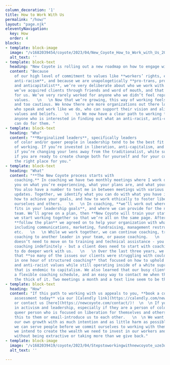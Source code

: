 ```yaml
---
column_decoration: '1'
title: How to Work With Us
permalink: "/how/"
layout: "page.njk"
eleventyNavigation:
  key: How
  order: 4
blocks:
- template: block-image
  image: "/v1682039454/coyote/2023/04/New_Coyote_How_to_Work_with_Us_2023_y3rqln.png"
  alt_text: ''
- template: block-text
  heading: "New Coyote is rolling out a new roadmap on how to engage with us."
  content: "Because
    of our high level of commitment to values like **workers’ rights, equity, and
    anti-racism**, and because we are unapologetically **pro-trans, pro-sex worker,
    and anticapitalist**, we’re very deliberate about who we work with. Until recently,
    we’ve acquired clients through friends and word of mouth, and that’s worked out
    for us. We’ve very rarely worked for anyone who we didn’t feel represented our
    values.   \n   \n Now that we’re growing, this way of working feels too conservative
    and too cautious. We know there are more organizations out there looking for consultants
    who speak and work like we do, who can support their vision and align on core
    values and beliefs.   \n   \n We now have a clear path to working together for
    anyone who is interested in finding out what an anti-racist, anti-capitalist organization
    can do for them. "
- template: block-text
  heading: "Who"
  content: "**Marginalized leaders**, specifically leaders
    of color and/or queer people in leadership tend to be the best fit for our style
    of working. If you’re invested in liberation, anti-capitalism, and anti-racism;
    if you’re changing your lens away from the traditionalist, white supremacist “professionalism;”
    if you are ready to create change both for yourself and for your community: we’re
    the right place for you."
- template: block-text
  heading: "What"
  content: "**The New Coyote process starts with
    coaching.** In coaching we have two monthly meetings where I work directly with
    you on what you’re experiencing, what your plans are, and what your needs are.
    You also have a number to text me in between meetings with various questions or
    updates. Together, we identify what you can do with what you have in the moment,
    how to achieve your goals, and how to work ethically to foster liberation for
    ourselves and others.   \n   \n In coaching, **we’ll work out where New Coyote
    fits in your leadership goals**, and where we can provide for the needs of your
    team. We’ll agree on a plan, then **New Coyote will train your staff** before
    we start working together so that we’re all on the same page. After that, we’ll
    **follow the plan** we agreed on to help your organization with whatever you need,
    including communications, marketing, fundraising, management restructuring, hiring/firing,
    etc.   \n   \n While we work together, we can continue coaching, transfer the
    coaching to another leader in your team, or pause coaching.   \n   \n A client
    doesn’t need to move on to training and technical assistance - you can stay with
    coaching indefinitely - but a client does need to start with coaching in order
    to do deeper work with us.   \n   \n Over the last three years, we’ve learned
    that **so many of the issues our clients were struggling with could be resolved
    in one hour of structured coaching** that focused on how to uphold their anticapitalist
    and anti-racist values while still operating inside of a white supremacist environment
    that is endemic to capitalism. We also learned that our busy clients required
    a flexible coaching schedule, and an easy way to contact me when they were in
    the thick of it. Two meetings a month and a text line seem to be the perfect combination."
- template: block-text
  heading: "How"
  content: "If this path to working with us appeals to you, **book a coaching
    assessment today** via our [Calendly link](https://calendly.com/newcoyote)
    or contact us [here](https://newcoyote.com/contact/)!  \n  \n If you know anyone
    in activism and leadership, especially if they are a person of color and/or a
    queer person who is focused on liberation for themselves and others, please forward
    this to them or email-introduce us to each other.   \n  \n We want to engage in
    our own growth with as much intention and as little harm as possible. Being sure
    we can serve people before we commit ourselves to working with them is one way
    we intend to create the wealth we need to invest in our workers and our values
    without being extractive or taking more than we give back."
- template: block-image
  image: "/v1682039419/coyote/2023/04/Stepstoworkingwithnewcoyote_uze3o1.png"
  alt_text: ''

---
```

